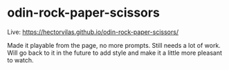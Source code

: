 # odin-rock-paper-scissors

Live: https://hectorvilas.github.io/odin-rock-paper-scissors/

Made it playable from the page, no more prompts. Still needs a lot of work. Will go back to it in the future to add style and make it a little more pleasant to watch.
